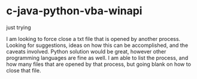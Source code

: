 # c-java-python-vba-winapi
just trying




I am looking to force close a txt file that is opened by another process. Looking for suggestions, ideas on how this can be accomplished, and the caveats involved. 
Python solution would be great, however other programming languages are fine as well. I am able to list the process, and how many files that are opened by that process, but going blank on how to close that file. 
